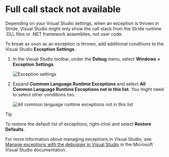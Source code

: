 # Full call stack not available

Depending on your Visual Studio settings, when an exception is thrown in Stride, Visual Studio might only show the call stack from the Stride runtime .DLL files or .NET framework assemblies, not user code.

To break as soon as an exception is thrown, add additional conditions to the Visual Studio **Exception Settings**.

1. In the Visual Studio toolbar, under the **Debug** menu, select **Windows > Exception Settings**.

    ![Exception settings](media/exception-settings.png)

2. Expand **Common Language Runtime Exceptions** and select **All Common Language Runtime Exceptions not in this list**. You might need to select other conditions too.

    ![All common language runtime exceptions not in this list](media/all-common-language-runtime-exceptions.png)

>[!Tip]
>To restore the default list of exceptions, right-click and select **Restore Defaults**.

For more information about managing exceptions in Visual Studio, see [Manage exceptions with the debugger in Visual Studio](https://docs.microsoft.com/en-us/visualstudio/debugger/managing-exceptions-with-the-debugger) in the Microsoft Visual Studio documentation.